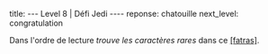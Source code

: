 title: --- Level 8 | Défi Jedi  ----
reponse: chatouille
next_level: congratulation

Dans l'ordre de lecture _trouve les caractères rares_ dans ce [\[fatras\]](/download/out.txt).



